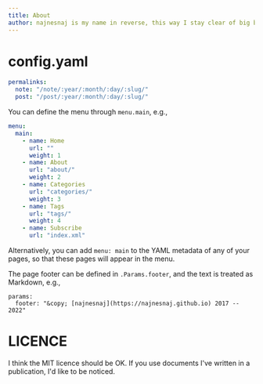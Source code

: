 ```yaml
---
title: About  
author: najnesnaj is my name in reverse, this way I stay clear of big brother
---
```



# config.yaml

```yaml
permalinks:
  note: "/note/:year/:month/:day/:slug/"
  post: "/post/:year/:month/:day/:slug/"
```

You can define the menu through `menu.main`, e.g.,

```yaml
menu:
  main:
    - name: Home
      url: ""
      weight: 1
    - name: About
      url: "about/"
      weight: 2
    - name: Categories
      url: "categories/"
      weight: 3
    - name: Tags
      url: "tags/"
      weight: 4
    - name: Subscribe
      url: "index.xml"
```

Alternatively, you can add `menu: main` to the YAML metadata of any of your pages, so that these pages will appear in the menu.

The page footer can be defined in `.Params.footer`, and the text is treated as Markdown, e.g.,

```
params:
  footer: "&copy; [najnesnaj](https://najnesnaj.github.io) 2017 -- 2022"
```


# LICENCE 

I think the MIT licence should be OK.
If you use documents I've written in a publication, I'd like to be noticed.
